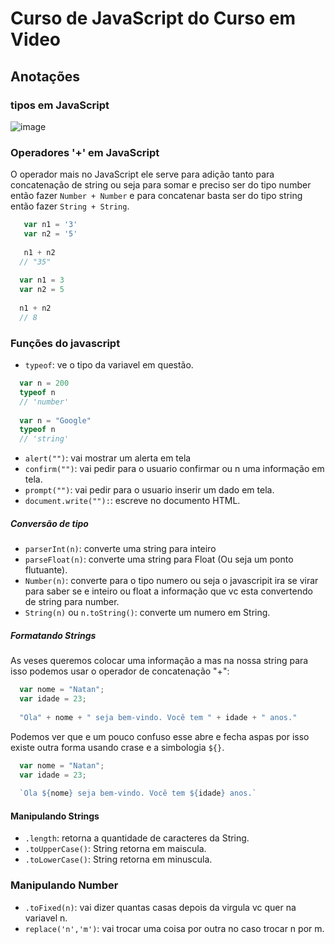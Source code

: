 # Curso de JavaScript do Curso em Video

## Anotações

### tipos em JavaScript

![image](https://user-images.githubusercontent.com/55638524/234966889-2b063998-2d53-4b98-8b95-3b4a262228c8.png)


### Operadores '+' em JavaScript

O operador mais no JavaScript ele serve para adição tanto para concatenação de string ou seja para somar e preciso ser do tipo number então fazer `Number + Number` e para concatenar basta ser do tipo string então fazer `String + String`.

``` javascript
   var n1 = '3'
   var n2 = '5'
   
   n1 + n2
  // "35"
  
  var n1 = 3
  var n2 = 5
   
  n1 + n2
  // 8
```

### Funções do javascript

- `typeof`: ve o tipo da variavel em questão.

``` javascript
  var n = 200
  typeof n
  // 'number'
  
  var n = "Google"
  typeof n
  // 'string'
```

- `alert("")`: vai mostrar um alerta em tela
- `confirm("")`: vai pedir para o usuario confirmar ou n uma informação em tela.
- `prompt("")`: vai pedir para o usuario inserir um dado em tela.
- `document.write(""):`: escreve no documento HTML.

##### Conversão de tipo

- `parserInt(n)`: converte uma string para inteiro
- `parseFloat(n)`: converte uma string para Float (Ou seja um ponto flutuante).
- `Number(n)`: converte para o tipo numero ou seja o javascripit ira se virar para saber se e inteiro ou float a informação que vc esta convertendo de string para number.
- `String(n)` ou `n.toString()`: converte um numero em String.

##### Formatando Strings

  As veses queremos colocar uma informação a mas na nossa string para isso podemos usar o operador de concatenação "+":
  
  ``` javascript
    var nome = "Natan";
    var idade = 23;
    
    "Ola" + nome + " seja bem-vindo. Você tem " + idade + " anos."
  ```
 
Podemos ver que e um pouco confuso esse abre e fecha aspas por isso existe outra forma usando crase e a simbologia `${}`.
    
  ``` javascript
    var nome = "Natan";
    var idade = 23;
    
    `Ola ${nome} seja bem-vindo. Você tem ${idade} anos.`
```

#### Manipulando Strings

- `.length`: retorna a quantidade de caracteres da String.
- `.toUpperCase()`: String retorna em maiscula.
- `.toLowerCase()`: String retorna em minuscula.


### Manipulando Number

- `.toFixed(n)`: vai dizer quantas casas depois da virgula vc quer na variavel n.
- `replace('n','m')`: vai trocar uma coisa por outra no caso trocar n por m.
  
